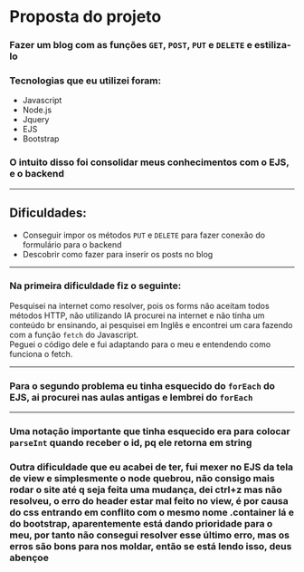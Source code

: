 # Proposta do projeto 

### Fazer um blog com as funções `GET`, `POST`, `PUT` e `DELETE` e estiliza-lo

### Tecnologias que eu utilizei foram:
- Javascript  
- Node.js  
- Jquery  
- EJS  
- Bootstrap  

### O intuito disso foi consolidar meus conhecimentos com o EJS, e o backend

---

## Dificuldades:

- Conseguir impor os métodos `PUT` e `DELETE` para fazer conexão do formulário para o backend  
- Descobrir como fazer para inserir os posts no blog

---

### Na primeira dificuldade fiz o seguinte:

Pesquisei na internet como resolver, pois os forms não aceitam todos métodos HTTP, não utilizando IA procurei na internet e não tinha um conteúdo br ensinando, ai pesquisei em Inglês e encontrei um cara fazendo com a função `fetch` do Javascript.  
Peguei o código dele e fui adaptando para o meu e entendendo como funciona o fetch.

---

### Para o segundo problema eu tinha esquecido do `forEach` do EJS, ai procurei nas aulas antigas e lembrei do `forEach`

---

### Uma notação importante que tinha esquecido era para colocar `parseInt` quando receber o id, pq ele retorna em string


### Outra dificuldade que eu acabei de ter, fui mexer no EJS da tela de view e simplesmente o node quebrou, não consigo mais rodar o site até q seja feita uma mudança, dei ctrl+z mas não resolveu, o erro do header estar mal feito no view, é por causa do css entrando em conflito com o mesmo nome .container lá e do bootstrap, aparentemente está dando prioridade para o meu, por tanto não consegui resolver esse último erro, mas os erros são bons para nos moldar, então se está lendo isso, deus abençoe
